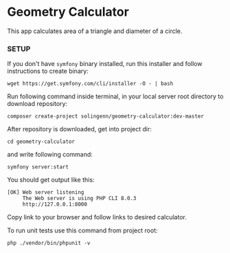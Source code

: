 Geometry Calculator
===================

This app calculates area of a triangle and diameter of a circle.


### SETUP
If you don't have ```symfony``` binary installed, run this installer and follow instructions to create binary:
```
wget https://get.symfony.com/cli/installer -O - | bash
```

Run following command inside terminal, in your local server root directory to download repository:
```
composer create-project solingenn/geometry-calculator:dev-master

```

After repository is downloaded, get into project dir:
```
cd geometry-calculator
```  

and write following command:
```
symfony server:start
```

You should get output like this:
```
[OK] Web server listening
     The Web server is using PHP CLI 8.0.3
     http://127.0.0.1:8000

```

Copy link to your browser and follow links to desired calculator.

To run unit tests use this command from project root:
```
php ./vendor/bin/phpunit -v
```